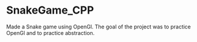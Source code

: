 # SnakeGame_CPP
Made a Snake game using OpenGl. The goal of the project was to practice OpenGl and to practice abstraction. 

